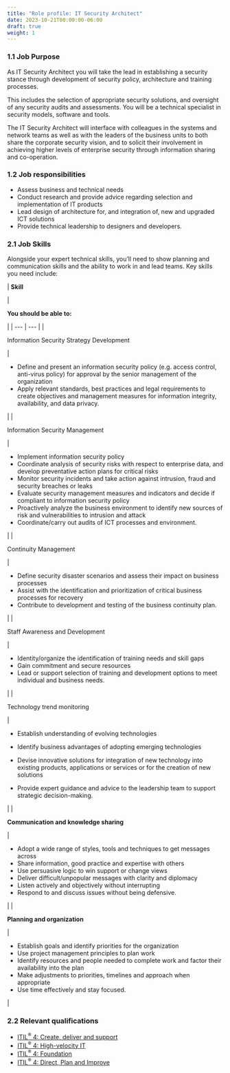 ```yaml
---
title: "Role profile: IT Security Architect"
date: 2023-10-21T00:00:00-06:00
draft: true
weight: 1
---
```


### 1.1 Job Purpose
As IT Security Architect you will take the lead in establishing a security stance through development of security policy, architecture and training processes.

This includes the selection of appropriate security solutions, and oversight of any security audits and assessments. You will be a technical specialist in security models, software and tools.

The IT Security Architect will interface with colleagues in the systems and network teams as well as with the leaders of the business units to both share the corporate security vision, and to solicit their involvement in achieving higher levels of enterprise security through information sharing and co-operation.

### 1.2 Job responsibilities
* Assess business and technical needs
* Conduct research and provide advice regarding selection and implementation of IT products
* Lead design of architecture for, and integration of, new and upgraded ICT solutions
* Provide technical leadership to designers and developers.

### 2.1 Job Skills
Alongside your expert technical skills, you’ll need to show planning and communication skills and the ability to work in and lead teams. Key skills you need include:

| 
**Skill**

 | 

**You should be able to:**

 |
| --- | --- |
| 

Information Security Strategy Development

 | 

* Define and present an information security policy (e.g. access control, anti-virus policy) for approval by the senior management of the organization
* Apply relevant standards, best practices and legal requirements to create objectives and management measures for information integrity, availability, and data privacy.

 |
| 

Information Security Management

 | 

* Implement information security policy
* Coordinate analysis of security risks with respect to enterprise data, and develop preventative action plans for critical risks
* Monitor security incidents and take action against intrusion, fraud and security breaches or leaks
* Evaluate security management measures and indicators and decide if compliant to information security policy
* Proactively analyze the business environment to identify new sources of risk and vulnerabilities to intrusion and attack
* Coordinate/carry out audits of ICT processes and environment.

 |
| 

Continuity Management

 | 

* Define security disaster scenarios and assess their impact on business processes
* Assist with the identification and prioritization of critical business processes for recovery
* Contribute to development and testing of the business continuity plan.

 |
| 

Staff Awareness and Development

 | 

* Identity/organize the identification of training needs and skill gaps
* Gain commitment and secure resources
* Lead or support selection of training and development options to meet individual and business needs.

 |
| 

Technology trend monitoring

 | 

* Establish understanding of evolving technologies
    
* Identify business advantages of adopting emerging technologies
* Devise innovative solutions for integration of new technology into existing products, applications or services or for the creation of new solutions
* Provide expert guidance and advice to the leadership team to support strategic decision-making.

 |
| 

**Communication and knowledge sharing**

 | 

* Adopt a wide range of styles, tools and techniques to get messages across
* Share information, good practice and expertise with others
* Use persuasive logic to win support or change views
* Deliver difficult/unpopular messages with clarity and diplomacy
* Listen actively and objectively without interrupting
* Respond to and discuss issues without being defensive.

 |
| 

**Planning and organization**

 | 

* Establish goals and identify priorities for the organization
* Use project management principles to plan work
* Identify resources and people needed to complete work and factor their availability into the plan
* Make adjustments to priorities, timelines and approach when appropriate
* Use time effectively and stay focused.

 |

### 2.2 Relevant qualifications
* [ITIL<sup>®</sup> 4: Create, deliver and support](https://www.axelos.com/certifications/itil-service-management/managing-professional/create-deliver-and-support)
* [ITIL<sup>®</sup> 4: High-velocity IT](https://www.axelos.com/certifications/itil-service-management/managing-professional/high-velocity-it)
* [ITIL<sup>®</sup> 4: Foundation](https://www.axelos.com/certifications/itil-service-management/itil-4-foundation)
* [ITIL<sup>®</sup> 4: Direct, Plan and Improve](https://www.axelos.com/certifications/itil-service-management/managing-professional/direct-plan-and-improve)
